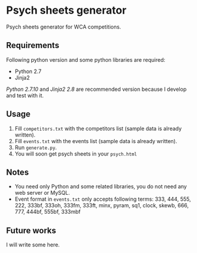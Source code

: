 # Psych sheets generator

Psych sheets generator for WCA competitions.


## Requirements

Following python version and some python libraries are required:

* Python 2.7
* Jinja2

_Python 2.7.10_ and _Jinja2 2.8_ are recommended version because I develop and test with it.


## Usage

1. Fill `competitors.txt` with the competitors list (sample data is already written).
2. Fill `events.txt` with the events list (sample data is already written).
3. Run `generate.py`.
4. You will soon get psych sheets in your `psych.html`


## Notes

* You need only Python and some related libraries, you do not need any web server or MySQL.
* Event format in `events.txt` only accepts following terms: 333, 444, 555, 222, 333bf, 333oh, 333fm, 333ft, minx, pyram, sq1, clock, skewb, 666, 777, 444bf, 555bf, 333mbf


## Future works

I will write some here.

